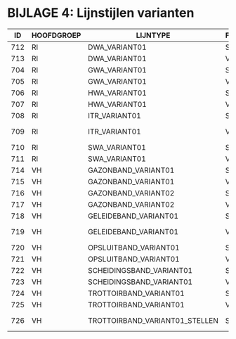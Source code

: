 # BIJLAGE 4: Lijnstijlen varianten

| ID  | HOOFDGROEP                 | LIJNTYPE        | FASE | OPTIE                                                        | DEFINITIE                | VERSIE | STATUS | OPMERKINGEN  |
| --- | -------------------------- | --------------- | ---- | ------------------------------------------------------------ | ------------------------ | ------ | ------ | ------------ |
| 712 | RI                         | DWA_VARIANT01   | SO   | A,9,-5,0,-5                                                  | 5.0                      | NIEUW  | Variant01 |
| 713 | RI                         | DWA_VARIANT01   | V    | SO,A,4.5,[VERWIJDEREN2,NLCS.SHX,s=1],4.5,-5,0,-5            | 5.0                      | NIEUW  | Variant01 |
| 704 | RI                         | GWA_VARIANT01   | SO   | A,16,-2,2,-2                                                | 5.0                      | NIEUW  | Variant01 |
| 705 | RI                         | GWA_VARIANT01   | V    | SO,A,7.5,[VERWIJDEREN2,NLCS.SHX,s=1],7.5,-2,2,-2            | 5.0                      | NIEUW  | Variant01 |
| 706 | RI                         | HWA_VARIANT01   | SO   | A,4,-2.4                                                   | 5.0                      | NIEUW  | Variant01 |
| 707 | RI                         | HWA_VARIANT01   | V    | SO,A,2,[VERWIJDEREN2,NLCS.SHX,s=1],2,-2.4                  | 5.0                      | NIEUW  | Variant01 |
| 708 | RI                         | ITR_VARIANT01   | SO   | A,15,-2,0,-2,0,-2                                         | 5.0                      | NIEUW  | Variant01 |
| 709 | RI                         | ITR_VARIANT01   | V    | SO,A,7.5,[VERWIJDEREN2,NLCS.SHX,s=1],7.5,-2,0,-2,0,-2    | 5.0                      | NIEUW  | Variant01 |
| 710 | RI                         | SWA_VARIANT01   | SO   | A,15,-2,2,-2                                              | 5.0                      | NIEUW  | Variant01 |
| 711 | RI                         | SWA_VARIANT01   | V    | SO,A,7.5,[VERWIJDEREN2,NLCS.SHX,s=1],7.5,-2,2,-2          | 5.0                      | NIEUW  | Variant01 |
| 714 | VH                         | GAZONBAND_VARIANT01 | SO | A,7.5,-2                                                 | 5.0                      | NIEUW  | Variant01 |
| 715 | VH                         | GAZONBAND_VARIANT01 | V  | SO,A,3.75,[VERWIJDEREN2,NLCS.SHX,s=1],3.75,-2             | 5.0                      | NIEUW  | Variant01 |
| 716 | VH                         | GAZONBAND_VARIANT02 | SO | A,5,-5                                                  | 5.0                      | NIEUW  | Variant02 |
| 717 | VH                         | GAZONBAND_VARIANT02 | V  | SO,A,2.5,[VERWIJDEREN2,NLCS.SHX,s=1],2.5,-5              | 5.0                      | NIEUW  | Variant02 |
| 718 | VH                         | GELEIDEBAND_VARIANT01 | SO | A,4,-2,0,-2                                            | 5.0                      | NIEUW  | Variant01 |
| 719 | VH                         | GELEIDEBAND_VARIANT01 | V  | SO,A,4,-2,0,-2,2,[VERWIJDEREN2,NLCS.SHX,s=1],2,-2,0,-2 | 5.0                      | NIEUW  | Variant01 |
| 720 | VH                         | OPSLUITBAND_VARIANT01 | SO | A,8,-2,2,-2                                            | 5.0                      | NIEUW  | Variant01 |
| 721 | VH                         | OPSLUITBAND_VARIANT01 | V  | SO,A,4,[VERWIJDEREN2,NLCS.SHX,s=1],4,-2,2,-2           | 5.0                      | NIEUW  | Variant01 |
| 722 | VH                         | SCHEIDINGSBAND_VARIANT01 | SO | A,8,-2,0,-2,0,-2                                      | 5.0                      | NIEUW  | Variant01 |
| 723 | VH                         | SCHEIDINGSBAND_VARIANT01 | V  | SO,A,4,[VERWIJDEREN2,NLCS.SHX,s=1],4,-2,0,-2,0,-2     | 5.0                      | NIEUW  | Variant01 |
| 724 | VH                         | TROTTOIRBAND_VARIANT01 | SO | A,10,-2,2,-2,2,-2                                    | 5.0                      | NIEUW  | Variant01 |
| 725 | VH                         | TROTTOIRBAND_VARIANT01 | V  | SO,A,5,[VERWIJDEREN2,NLCS.SHX,s=1],5,-2,2,-2,2,-2     | 5.0                      | NIEUW  | Variant01 |
| 726 | VH                         | TROTTOIRBAND_VARIANT01_STELLEN | SO | A,5,["S",standard,U=0.0,x=-0.5,y=-.9,s=1.8],5,-2,2,-2,2,-2 | 5.0                | NIEUW  | Variant01 |
